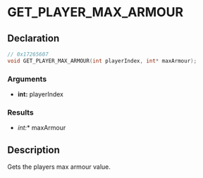 # GET_PLAYER_MAX_ARMOUR

## Declaration
```cpp
// 0x17265607
void GET_PLAYER_MAX_ARMOUR(int playerIndex, int* maxArmour);
```

### Arguments
- **int:** playerIndex

### Results
- **int*:** maxArmour

## Description
Gets the players max armour value.